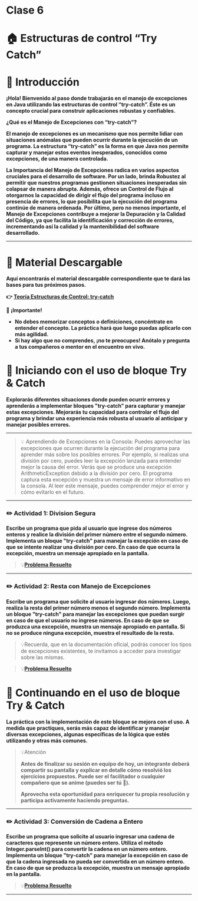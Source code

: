# Clase 6

# **🏠 Estructuras de control “Try Catch”**

# **👋 Introducción**

**¡Hola! Bienvenido al paso donde trabajarás en el manejo de excepciones en Java utilizando las estructuras de control “try-catch”. Éste es un concepto crucial para construir aplicaciones robustas y confiables.**

**¿Qué es el Manejo de Excepciones con “try-catch”?**

**El manejo de excepciones es un mecanismo que nos permite lidiar con situaciones anómalas que pueden ocurrir durante la ejecución de un programa. La estructura “try-catch” es la forma en que Java nos permite capturar y manejar estos eventos inesperados, conocidos como excepciones, de una manera controlada.**

**La Importancia del Manejo de Excepciones radica en varios aspectos cruciales para el desarrollo de software. Por un lado, brinda Robustez al permitir que nuestros programas gestionen situaciones inesperadas sin colapsar de manera abrupta. Además, ofrece un Control de Flujo al otorgarnos la capacidad de dirigir el flujo del programa incluso en presencia de errores, lo que posibilita que la ejecución del programa continúe de manera ordenada. Por último, pero no menos importante, el Manejo de Excepciones contribuye a mejorar la Depuración y la Calidad del Código, ya que facilita la identificación y corrección de errores, incrementando así la calidad y la mantenibilidad del software desarrollado.**

---

# **📖 Material Descargable**

**Aquí encontrarás el material descargable correspondiente que te dará las bases para tus próximos pasos.**

**👉 [Teoría Estructuras de Control: try-catch](https://drive.google.com/file/d/1HH6bP5Pk7Pv8ynMMO1Zbv_joj5J_CjH9/view?usp=drive_link)**

**📢 ¡Importante!**

- **No debes memorizar conceptos o definiciones, concéntrate en entender el concepto. La práctica hará que luego puedas aplicarlo con más agilidad.**
- **Si hay algo que no comprendes, ¡no te preocupes! Anótalo y pregunta a tus compañeros o mentor en el encuentro en vivo.**

# **👣 Iniciando con el uso de bloque Try & Catch**

**Explorarás diferentes situaciones donde pueden ocurrir errores y aprenderás a implementar bloques "try-catch" para capturar y manejar estas excepciones. Mejorarás tu capacidad para controlar el flujo del programa y brindar una experiencia más robusta al usuario al anticipar y manejar posibles errores.**

---


> 💡 Aprendiendo de Excepciones en la Consola: Puedes aprovechar las excepciones que ocurren durante la ejecución del programa para aprender más sobre los posibles errores. Por ejemplo, si realizas una división por cero, puedes leer la excepción lanzada para entender mejor la causa del error. Verás que se produce una excepción ArithmeticException debido a la división por cero. El programa captura esta excepción y muestra un mensaje de error informativo en la consola. Al leer este mensaje, puedes comprender mejor el error y cómo evitarlo en el futuro.
> 

---

### **✏️ Actividad 1: Division Segura**

**Escribe un programa que pida al usuario que ingrese dos números enteros y realice la división del primer número entre el segundo número. Implementa un bloque "try-catch" para manejar la excepción en caso de que se intente realizar una división por cero. En caso de que ocurra la excepción, muestra un mensaje apropiado en la pantalla.**
> 💡[**Problema Resuelto**](Clase6/src/Actividad1.java)
---

### **✏️ Actividad 2: Resta con Manejo de Excepciones**

**Escribe un programa que solicite al usuario ingresar dos números. Luego, realiza la resta del primer número menos el segundo número. Implementa un bloque "try-catch" para manejar las excepciones que puedan surgir en caso de que el usuario no ingrese números. En caso de que se produzca una excepción, muestra un mensaje apropiado en pantalla. Si no se produce ninguna excepción, muestra el resultado de la resta.**

> 💡Recuerda, que en la documentación oficial, podrás conocer los tipos de excepciones existentes, te invitamos a acceder para investigar sobre las mismas.
> 

> 💡[**Problema Resuelto**](Clase6/src/Actividad2.java)

# **👣 Continuando en el uso de bloque Try & Catch**

**La práctica con la implementación de este bloque se mejora con el uso. A medida que practiques, serás más capaz de identificar y manejar diversas excepciones, algunas específicas de la lógica que estés utilizando y otras más comunes.**

> 💡Atención
> 
> 
> **Antes de finalizar su sesión en equipo de hoy, un integrante deberá compartir su pantalla y explicar en detalle cómo resolvió los ejercicios propuestos. Puede ser el facilitador o cualquier compañero que se anime (puedes ser tú 💪).**
> 
> **Aprovecha esta oportunidad para enriquecer tu propia resolución y participa activamente haciendo preguntas.**
> 

---

### **✏️ Actividad 3: Conversión de Cadena a Entero**

**Escribe un programa que solicite al usuario ingresar una cadena de caracteres que represente un número entero. Utiliza el método Integer.parseInt() para convertir la cadena en un número entero. Implementa un bloque "try-catch" para manejar la excepción en caso de que la cadena ingresada no pueda ser convertida en un número entero. En caso de que se produzca la excepción, muestra un mensaje apropiado en la pantalla.**



>💡[**Problema Resuelto**](Clase6/src/Actividad3.java)
---
